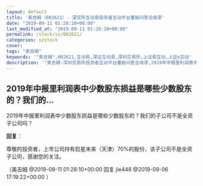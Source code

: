 ```yaml
---
layout: default
title: '美吉姆（002621）- 深交所互动易投资者互动平台董秘问答全收录'
date: "2019-09-11 01:28:10+00:00"
last_modified_at: "2019-09-11 01:28:10+00:00"
permalink: /stock/sz/002621/
categories: szstock
cover: 
tags: "美吉姆"
keywords: '"美吉姆",002621,互动易,深证互动易,深圳交易所,上证易互动,上证e互动'
description: '"美吉姆-深圳交易所投资者互动平台董秘问答全收录,2019年中报里利润表中少数股东损益是哪些少数股东的？我们的子公司不是全资子公司吗？"'
---
```


## 2019年中报里利润表中少数股东损益是哪些少数股东的？我们的...

2019年中报里利润表中少数股东损益是哪些少数股东的？我们的子公司不是全资子公司吗？

**回复**：

尊敬的投资者，上市公司持有启星未来（天津）70%的股份，该子公司不是全资子公司，感谢您的关注。 

（美吉姆  @2019-09-11 01:28:10+00:00 回复 jie448  @2019-09-06 17:19:22+00:00 ）

